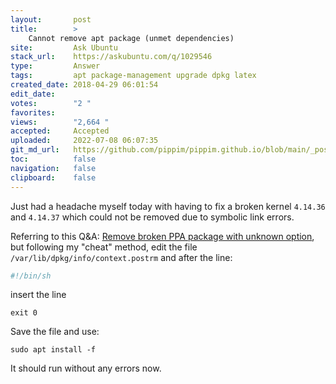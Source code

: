 ```yaml
---
layout:       post
title:        >
    Cannot remove apt package (unmet dependencies)
site:         Ask Ubuntu
stack_url:    https://askubuntu.com/q/1029546
type:         Answer
tags:         apt package-management upgrade dpkg latex
created_date: 2018-04-29 06:01:54
edit_date:    
votes:        "2 "
favorites:    
views:        "2,664 "
accepted:     Accepted
uploaded:     2022-07-08 06:07:35
git_md_url:   https://github.com/pippim/pippim.github.io/blob/main/_posts/2018/2018-04-29-Cannot-remove-apt-package-_unmet-dependencies_.md
toc:          false
navigation:   false
clipboard:    false
---
```


Just had a headache myself today with having to fix a broken kernel `4.14.36` and `4.14.37` which could not be removed due to symbolic link errors.

Referring to this Q&A: [Remove broken PPA package with unknown option][1], but following my "cheat" method, edit the file `/var/lib/dpkg/info/context.postrm` and after the line:

``` sh
#!/bin/sh
```

insert the line

``` 
exit 0
```

Save the file and use:

``` 
sudo apt install -f
```

It should run without any errors now.


  [1]: https://askubuntu.com/questions/816314/remove-broken-ppa-package-with-unknown-option/816318
